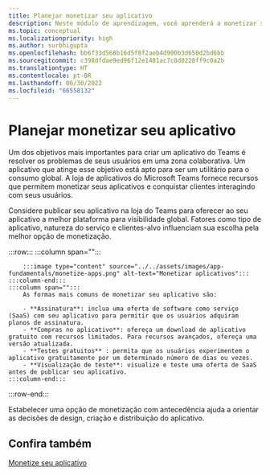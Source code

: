 ```yaml
---
title: Planejar monetizar seu aplicativo
description: Neste módulo de aprendizagem, você aprenderá a monetizar seu aplicativo do Microsoft Teams e também a entender a melhor opção de monetização para visibilidade global.
ms.topic: conceptual
ms.localizationpriority: high
ms.author: surbhigupta
ms.openlocfilehash: bb6f33d568b16d5f8f2aeb4d900b3d658d2bd6bb
ms.sourcegitcommit: c398dfdae9ed96f12e1401ac7c8d0228ff9c0a2b
ms.translationtype: HT
ms.contentlocale: pt-BR
ms.lasthandoff: 06/30/2022
ms.locfileid: "66558132"
---
```

# <a name="plan-to-monetize-your-app"></a>Planejar monetizar seu aplicativo

Um dos objetivos mais importantes para criar um aplicativo do Teams é resolver os problemas de seus usuários em uma zona colaborativa. Um aplicativo que atinge esse objetivo está apto para ser um utilitário para o consumo global. A loja de aplicativos do Microsoft Teams fornece recursos que permitem monetizar seus aplicativos e conquistar clientes interagindo com seus usuários.

Considere publicar seu aplicativo na loja do Teams para oferecer ao seu aplicativo a melhor plataforma para visibilidade global. Fatores como tipo de aplicativo, natureza do serviço e clientes-alvo influenciam sua escolha pela melhor opção de monetização.

:::row:::
    :::column span="":::

        :::image type="content" source="../../assets/images/app-fundamentals/monetize-apps.png" alt-text="Monetizar aplicativos":::
    :::column-end:::
    :::column span="":::
        As formas mais comuns de monetizar seu aplicativo são:

        - **Assinatura**: inclua uma oferta de software como serviço (SaaS) com seu aplicativo para permitir que os usuários adquiram planos de assinatura.
        - **Compras no aplicativo**: ofereça um download de aplicativo gratuito com recursos limitados. Para recursos avançados, ofereça uma versão atualizada.
        - **Testes gratuitos** : permita que os usuários experimentem o aplicativo gratuitamente por um determinado número de dias ou vezes.
        - **Visualização de teste**: visualize e teste uma oferta de SaaS antes de publicar seu aplicativo.
    :::column-end:::
:::row-end:::

<!--
In addition to these features, Teams store also lets you:

- **Free trials**: Offer your app to users for a time-limited usage, so that users can try the app features for a set number of days or times.
- **Test preview**: Preview and test a SaaS offer before you publish your app.-->

Estabelecer uma opção de monetização com antecedência ajuda a orientar as decisões de design, criação e distribuição do aplicativo.

## <a name="see-also"></a>Confira também

[Monetize seu aplicativo](../deploy-and-publish/appsource/prepare/monetize-overview.md)
